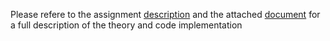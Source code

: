 Please refere to the assignment [description](Assignment_description.pdf) and the attached [document](Wavelets.pdf) for a full description of the theory and code implementation 

